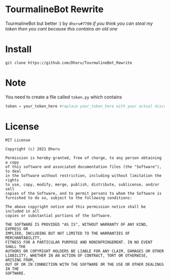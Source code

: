 # TourmalineBot Rewrite
TourmalineBot but better :)
by `dhoru#7700`
*if you think you can steal my token then you cant because this contains an old one*
# Install
```git
git clone https://github.com/Dhoru/TourmalineBot_Rewrite
```
# Note
You need to create a file called `token.py` which contains
```py
token = your_token_here #replace your_token_here with your actual discord token
```
# License
```
MIT License

Copyright (c) 2021 Dhoru

Permission is hereby granted, free of charge, to any person obtaining a copy
of this software and associated documentation files (the "Software"), to deal
in the Software without restriction, including without limitation the rights
to use, copy, modify, merge, publish, distribute, sublicense, and/or sell
copies of the Software, and to permit persons to whom the Software is
furnished to do so, subject to the following conditions:

The above copyright notice and this permission notice shall be included in all
copies or substantial portions of the Software.

THE SOFTWARE IS PROVIDED "AS IS", WITHOUT WARRANTY OF ANY KIND, EXPRESS OR
IMPLIED, INCLUDING BUT NOT LIMITED TO THE WARRANTIES OF MERCHANTABILITY,
FITNESS FOR A PARTICULAR PURPOSE AND NONINFRINGEMENT. IN NO EVENT SHALL THE
AUTHORS OR COPYRIGHT HOLDERS BE LIABLE FOR ANY CLAIM, DAMAGES OR OTHER
LIABILITY, WHETHER IN AN ACTION OF CONTRACT, TORT OR OTHERWISE, ARISING FROM,
OUT OF OR IN CONNECTION WITH THE SOFTWARE OR THE USE OR OTHER DEALINGS IN THE
SOFTWARE.
```
